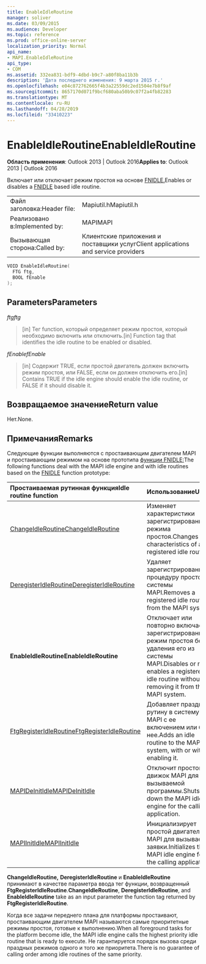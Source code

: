 ```yaml
---
title: EnableIdleRoutine
manager: soliver
ms.date: 03/09/2015
ms.audience: Developer
ms.topic: reference
ms.prod: office-online-server
localization_priority: Normal
api_name:
- MAPI.EnableIdleRoutine
api_type:
- COM
ms.assetid: 332ea831-bdf9-4dbd-b9c7-a80f8ba11b3b
description: 'Дата последнего изменения: 9 марта 2015 г.'
ms.openlocfilehash: e04c872762665f4b3a22559dc2ed1504e7b8f9af
ms.sourcegitcommit: 8657170d071f9bcf680aba50b9c07f2a4fb82283
ms.translationtype: MT
ms.contentlocale: ru-RU
ms.lasthandoff: 04/28/2019
ms.locfileid: "33410223"
---
```

# <a name="enableidleroutine"></a><span data-ttu-id="54804-103">EnableIdleRoutine</span><span class="sxs-lookup"><span data-stu-id="54804-103">EnableIdleRoutine</span></span>

  
  
<span data-ttu-id="54804-104">**Область применения**: Outlook 2013 | Outlook 2016</span><span class="sxs-lookup"><span data-stu-id="54804-104">**Applies to**: Outlook 2013 | Outlook 2016</span></span> 
  
<span data-ttu-id="54804-105">Включает или отключает режим простоя на основе [FNIDLE.](fnidle.md)</span><span class="sxs-lookup"><span data-stu-id="54804-105">Enables or disables a [FNIDLE](fnidle.md) based idle routine.</span></span> 
  
|||
|:-----|:-----|
|<span data-ttu-id="54804-106">Файл заголовка:</span><span class="sxs-lookup"><span data-stu-id="54804-106">Header file:</span></span>  <br/> |<span data-ttu-id="54804-107">Mapiutil.h</span><span class="sxs-lookup"><span data-stu-id="54804-107">Mapiutil.h</span></span>  <br/> |
|<span data-ttu-id="54804-108">Реализовано в:</span><span class="sxs-lookup"><span data-stu-id="54804-108">Implemented by:</span></span>  <br/> |<span data-ttu-id="54804-109">MAPI</span><span class="sxs-lookup"><span data-stu-id="54804-109">MAPI</span></span>  <br/> |
|<span data-ttu-id="54804-110">Вызывающая сторона:</span><span class="sxs-lookup"><span data-stu-id="54804-110">Called by:</span></span>  <br/> |<span data-ttu-id="54804-111">Клиентские приложения и поставщики услуг</span><span class="sxs-lookup"><span data-stu-id="54804-111">Client applications and service providers</span></span>  <br/> |
   
```cpp
VOID EnableIdleRoutine(
  FTG ftg,
  BOOL fEnable
);
```

## <a name="parameters"></a><span data-ttu-id="54804-112">Parameters</span><span class="sxs-lookup"><span data-stu-id="54804-112">Parameters</span></span>

 <span data-ttu-id="54804-113">_ftg_</span><span class="sxs-lookup"><span data-stu-id="54804-113">_ftg_</span></span>
  
> <span data-ttu-id="54804-114">[in] Тег function, который определяет режим простоя, который необходимо включить или отключить.</span><span class="sxs-lookup"><span data-stu-id="54804-114">[in] Function tag that identifies the idle routine to be enabled or disabled.</span></span> 
    
 <span data-ttu-id="54804-115">_fEnable_</span><span class="sxs-lookup"><span data-stu-id="54804-115">_fEnable_</span></span>
  
> <span data-ttu-id="54804-116">[in] Содержит TRUE, если простой двигатель должен включить режим простоя, или FALSE, если он должен отключить его.</span><span class="sxs-lookup"><span data-stu-id="54804-116">[in] Contains TRUE if the idle engine should enable the idle routine, or FALSE if it should disable it.</span></span>
    
## <a name="return-value"></a><span data-ttu-id="54804-117">Возвращаемое значение</span><span class="sxs-lookup"><span data-stu-id="54804-117">Return value</span></span>

<span data-ttu-id="54804-118">Нет.</span><span class="sxs-lookup"><span data-stu-id="54804-118">None.</span></span>
  
## <a name="remarks"></a><span data-ttu-id="54804-119">Примечания</span><span class="sxs-lookup"><span data-stu-id="54804-119">Remarks</span></span>

<span data-ttu-id="54804-120">Следующие функции выполняются с простаивающим двигателем MAPI и простаивающим режимом на основе прототипа [функции FNIDLE:](fnidle.md)</span><span class="sxs-lookup"><span data-stu-id="54804-120">The following functions deal with the MAPI idle engine and with idle routines based on the [FNIDLE](fnidle.md) function prototype:</span></span> 
  
|<span data-ttu-id="54804-121">**Простаиваемая рутинная функция**</span><span class="sxs-lookup"><span data-stu-id="54804-121">**Idle routine function**</span></span>|<span data-ttu-id="54804-122">**Использование**</span><span class="sxs-lookup"><span data-stu-id="54804-122">**Usage**</span></span>|
|:-----|:-----|
|[<span data-ttu-id="54804-123">ChangeIdleRoutine</span><span class="sxs-lookup"><span data-stu-id="54804-123">ChangeIdleRoutine</span></span>](changeidleroutine.md) <br/> |<span data-ttu-id="54804-124">Изменяет характеристики зарегистрированного режима простоя.</span><span class="sxs-lookup"><span data-stu-id="54804-124">Changes the characteristics of a registered idle routine.</span></span>  <br/> |
|[<span data-ttu-id="54804-125">DeregisterIdleRoutine</span><span class="sxs-lookup"><span data-stu-id="54804-125">DeregisterIdleRoutine</span></span>](deregisteridleroutine.md) <br/> |<span data-ttu-id="54804-126">Удаляет зарегистрированную процедуру простоя из системы MAPI.</span><span class="sxs-lookup"><span data-stu-id="54804-126">Removes a registered idle routine from the MAPI system.</span></span>  <br/> |
|<span data-ttu-id="54804-127">**EnableIdleRoutine**</span><span class="sxs-lookup"><span data-stu-id="54804-127">**EnableIdleRoutine**</span></span> <br/> |<span data-ttu-id="54804-128">Отключает или повторно включает зарегистрированный режим простоя без удаления его из системы MAPI.</span><span class="sxs-lookup"><span data-stu-id="54804-128">Disables or re-enables a registered idle routine without removing it from the MAPI system.</span></span>  <br/> |
|[<span data-ttu-id="54804-129">FtgRegisterIdleRoutine</span><span class="sxs-lookup"><span data-stu-id="54804-129">FtgRegisterIdleRoutine</span></span>](ftgregisteridleroutine.md) <br/> |<span data-ttu-id="54804-130">Добавляет праздную рутину в систему MAPI с ее включением или без нее.</span><span class="sxs-lookup"><span data-stu-id="54804-130">Adds an idle routine to the MAPI system, with or without enabling it.</span></span>  <br/> |
|[<span data-ttu-id="54804-131">MAPIDeInitIdle</span><span class="sxs-lookup"><span data-stu-id="54804-131">MAPIDeInitIdle</span></span>](mapideinitidle.md) <br/> |<span data-ttu-id="54804-132">Отключит простой движок MAPI для вызываемой программы.</span><span class="sxs-lookup"><span data-stu-id="54804-132">Shuts down the MAPI idle engine for the calling application.</span></span>  <br/> |
|[<span data-ttu-id="54804-133">MAPIInitIdle</span><span class="sxs-lookup"><span data-stu-id="54804-133">MAPIInitIdle</span></span>](mapiinitidle.md) <br/> |<span data-ttu-id="54804-134">Инициализирует простой двигатель MAPI для вызываемой заявки.</span><span class="sxs-lookup"><span data-stu-id="54804-134">Initializes the MAPI idle engine for the calling application.</span></span>  <br/> |
   
 <span data-ttu-id="54804-135">**ChangeIdleRoutine,** **DeregisterIdleRoutine** и **EnableIdleRoutine** принимают в качестве параметра ввода тег функции, возвращенный **FtgRegisterIdleRoutine**.</span><span class="sxs-lookup"><span data-stu-id="54804-135">**ChangeIdleRoutine**, **DeregisterIdleRoutine**, and **EnableIdleRoutine** take as an input parameter the function tag returned by **FtgRegisterIdleRoutine**.</span></span> 
  
<span data-ttu-id="54804-136">Когда все задачи переднего плана для платформы простаивают, простаивающим двигателем MAPI называются самые приоритетные режимы простоя, готовые к выполнению.</span><span class="sxs-lookup"><span data-stu-id="54804-136">When all foreground tasks for the platform become idle, the MAPI idle engine calls the highest priority idle routine that is ready to execute.</span></span> <span data-ttu-id="54804-137">Не гарантируется порядок вызова среди праздных режимов одного и того же приоритета.</span><span class="sxs-lookup"><span data-stu-id="54804-137">There is no guarantee of calling order among idle routines of the same priority.</span></span> 
  

